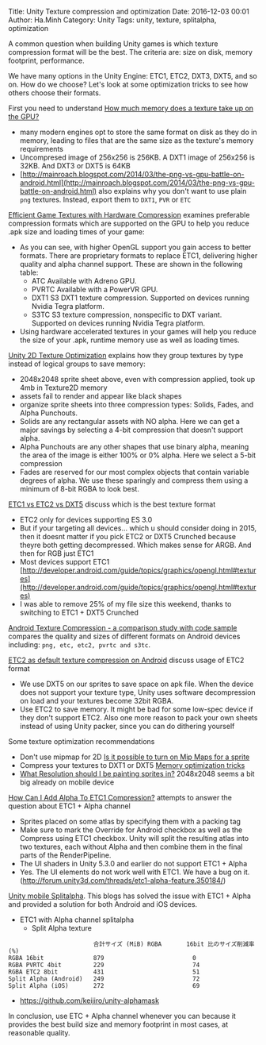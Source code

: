 Title: Unity Texture compression and optimization
Date: 2016-12-03 00:01
Author: Ha.Minh
Category: Unity
Tags: unity, texture, splitalpha, optimization

A common question when building Unity games is which texture compression format will be the best. The criteria are: size on disk, memory footprint, performance.

We have many options in the Unity Engine: ETC1, ETC2, DXT3, DXT5, and so on. How do we choose? Let's look at some optimization tricks to see how others choose their formats.

First you need to understand [How much memory does a texture take up on the GPU?](http://gamedev.stackexchange.com/questions/5171/how-much-memory-does-a-texture-take-up-on-the-gpu)

* many modern engines opt to store the same format on disk as they do in memory, leading to files that are the same size as the texture's memory requirements
* Uncompresed image of 256x256 is 256KB. A DXT1 image of 256x256 is 32KB. And DXT3 or DXT5 is 64KB
* [http://mainroach.blogspot.com/2014/03/the-png-vs-gpu-battle-on-android.html](http://mainroach.blogspot.com/2014/03/the-png-vs-gpu-battle-on-android.html) also explains why you don't want to use plain `png` textures. Instead, export them to `DXT1`, `PVR` or `ETC`

[Efficient Game Textures with Hardware Compression](https://web.archive.org/web/20160826092252/http://android-developers.blogspot.com/2015/01/efficient-game-textures-with-hardware.html) examines preferable compression formats which are supported on the GPU to help you reduce .apk size and loading times of your game:

* As you can see, with higher OpenGL support you gain access to better formats. There are proprietary formats to replace ETC1, delivering higher quality and alpha channel support. These are shown in the following table:
    * ATC	Available with Adreno GPU.
    * PVRTC	Available with a PowerVR GPU.
    * DXT1	S3 DXT1 texture compression. Supported on devices running Nvidia Tegra platform.
    * S3TC	S3 texture compression, nonspecific to DXT variant. Supported on devices running Nvidia Tegra platform.
* Using hardware accelerated textures in your games will help you reduce the size of your .apk, runtime memory use as well as loading times.

[Unity 2D Texture Optimization](https://web.archive.org/web/20160507141202/http://biobeasts.artix.com/unity-2d-texture-optimization/) explains how they group textures by type instead of logical groups to save memory:

* 2048x2048 sprite sheet above, even with compression applied, took up 4mb in Texture2D memory
* assets fail to render and appear like black shapes
* organize sprite sheets into three compression types: Solids, Fades, and Alpha Punchouts.
* Solids are any rectangular assets with NO alpha. Here we can get a major savings by selecting a 4-bit compression that doesn't support alpha.
* Alpha Punchouts are any other shapes that use binary alpha, meaning the area of the image is either 100% or 0% alpha. Here we select a 5-bit compression
* Fades are reserved for our most complex objects that contain variable degrees of alpha. We use these sparingly and compress them using a minimum of 8-bit RGBA to look best.

[ETC1 vs ETC2 vs DXT5](https://web.archive.org/web/20160513225925/http://forum.unity3d.com/threads/etc1-vs-etc2-texture-compression.219842/) discuss which is the best texture format

* ETC2 only for devices supporting ES 3.0
* But if your targeting all devices... which u should consider doing in 2015, then it doesnt matter if you pick ETC2 or DXT5 Crunched because theyre both getting decompressed. Which makes sense for ARGB. And then for RGB just ETC1
* Most devices support ETC1 [http://developer.android.com/guide/topics/graphics/opengl.html#textures](http://developer.android.com/guide/topics/graphics/opengl.html#textures)
* I was able to remove 25% of my file size this weekend, thanks to switching to ETC1 + DXT5 Crunched


[Android Texture Compression - a comparison study with code sample](https://web.archive.org/web/20150610061237/https://software.intel.com/en-us/articles/android-texture-compression-a-comparison-study-with-code-sample) compares the quality and sizes of different formats on Android devices including: `png, etc, etc2, pvrtc and s3tc`.

[ETC2 as default texture compression on Android](https://web.archive.org/web/20160513225136/http://forum.unity3d.com/threads/etc2-as-default-texture-compression-on-android.348582/) discuss usage of ETC2 format

* We use DXT5 on our sprites to save space on apk file. When the device does not support your texture type, Unity uses software decompression on load and your textures become 32bit RGBA.
* Use ETC2 to save memory. It might be bad for some low-spec device if they don't support ETC2. Also one more reason to pack your own sheets instead of using Unity packer, since you can do dithering yourself

Some texture optimization recommendations

* Don't use mipmap for 2D [Is it possible to turn on Mip Maps for a sprite](https://web.archive.org/web/20160422114629/http://forum.unity3d.com/threads/is-it-possible-to-turn-on-mip-maps-for-a-sprite.219054/)
* Compress your textures to DXT1 or DXT5 [Memory optimization tricks](https://web.archive.org/web/20160428065248/http://forum.unity3d.com/threads/tips-and-tricks-make-sure-to-profile-your-phone-apps-memory-usage.202952/)
* [What Resolution should I be painting sprites in?](https://web.archive.org/web/20160520084556/http://forum.unity3d.com/threads/what-resolution-should-i-be-painting-sprites-in.225845/) 2048x2048 seems a bit big already on mobile device


[How Can I Add Alpha To ETC1 Compression?](https://support.unity3d.com/hc/en-us/articles/207051116-How-can-I-add-Alpha-to-ETC1-Compression-) attempts to answer the question about ETC1 + Alpha channel

* Sprites placed on some atlas by specifying them with a packing tag
* Make sure to mark the Override for Android checkbox as well as the Compress using ETC1 checkbox. Unity will split the resulting atlas into two textures, each without Alpha and then combine them in the final parts of the RenderPipeline.
* The UI shaders in Unity 5.3.0 and earlier do not support ETC1 + Alpha
* Yes. The UI elements do not work well with ETC1. We have a bug on it. (http://forum.unity3d.com/threads/etc1-alpha-feature.350184/)


[Unity mobile Splitalpha](https://web.archive.org/web/20160726041743/http://developers.mobage.jp/blog/texture-compression). This blogs has solved the issue with ETC1 + Alpha and provided a solution for both Android and iOS devices.

* ETC1 with Alpha channel splitalpha
    * Split Alpha texture

```
                        合計サイズ (MiB) RGBA       16bit 比のサイズ削減率 (%)
RGBA 16bit	            879	                        0
RGBA PVRTC 4bit	        229	                        74
RGBA ETC2 8bit	        431	                        51
Split Alpha (Android)	249	                        72
Split Alpha (iOS)	    272	                        69
```

* https://github.com/keijiro/unity-alphamask

In conclusion, use ETC + Alpha channel whenever you can because it provides the best build size and memory footprint in most cases, at reasonable quality.
